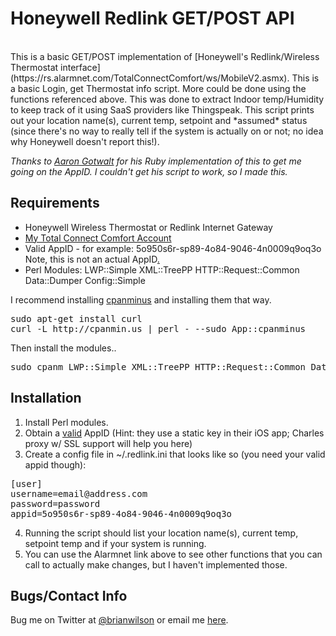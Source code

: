 Honeywell Redlink GET/POST API
=======
<br>
This is a basic GET/POST implementation of [Honeywell's Redlink/Wireless
Thermostat
interface](https://rs.alarmnet.com/TotalConnectComfort/ws/MobileV2.asmx). This
is a basic Login, get Thermostat info script. More could be done using the
functions referenced above. This was done to extract Indoor temp/Humidity to
keep track of it using SaaS providers like Thingspeak. This script prints out
your location name(s), current temp, setpoint and *assumed* status (since
there's no way to really tell if the system is actually on or not; no idea why
Honeywell doesn't report this!). 

*Thanks to [Aaron Gotwalt](https://github.com/gotwalt/redlink) for his Ruby
implementation of this to get me going on the AppID. I couldn't get his script
to work, so I made this.*

Requirements
------------
- Honeywell Wireless Thermostat or Redlink Internet Gateway
- [My Total Connect Comfort Account](https://mytotalconnectcomfort.com/)
- Valid AppID - for example: 5o950s6r-sp89-4o84-9046-4n0009q9oq3o Note, this is
  not an actual AppID[.](http://www.rot13.com)
- Perl Modules: LWP::Simple XML::TreePP HTTP::Request::Common Data::Dumper Config::Simple

I recommend installing [cpanminus](https://github.com/miyagawa/cpanminus) and
installing them that way.
<pre>
sudo apt-get install curl
curl -L http://cpanmin.us | perl - --sudo App::cpanminus
</pre>

Then install the modules..
<pre>
sudo cpanm LWP::Simple XML::TreePP HTTP::Request::Common Data::Dumper Config::Simple
</pre>

Installation
--------------------
1. Install Perl modules.
2. Obtain a [valid](http://www.rot13.com) AppID (Hint: they use a static key in their iOS app; Charles proxy w/ SSL support will help you here)
3. Create a config file in ~/.redlink.ini that looks like so (you need your
valid appid though):
<pre>
[user]
username=email@address.com
password=password
appid=5o950s6r-sp89-4o84-9046-4n0009q9oq3o
</pre>
4. Running the script should list your location name(s), current temp, setpoint
temp and if your system is running.
5. You can use the Alarmnet link above to see other functions that you can call
to actually make changes, but I haven't implemented those. 

Bugs/Contact Info
-----------------
Bug me on Twitter at [@brianwilson](http://twitter.com/brianwilson) or email me [here](http://cronological.com/comment.php?ref=bubba).


